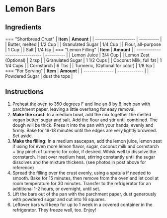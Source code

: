 # Lemon Bars

## Ingredients

=== "Shortbread Crust"
    | **Item** | **Amount** |
    | -------------------- | ---------- |
    | Butter, melted       | 1/2 Cup    |
    | Granulated Sugar     | 1/4 Cup    |
    | Flour, all-purpose   | 1 Cup      |
    | Salt                 | 1/4 tsp    |
=== "Lemon Filling"
    | **Item**              | **Amount** |
    | ------------------------------ | ---------- |
    | Lemon Juice                    | 3/4 Cup    |
    | Lemon Zest (Optional)          | 2 tsp      |
    | Granulated Sugar               | 1 1/2 Cups |
    | Coconut Milk, full fat         | 1 1/4 Cups |
    | Cornstarch                     | 6 Tbs      |
    | Turmeric, (Optional for color) | 1/8 tsp    |
=== "For Serving"
    | **Item** | **Amount**    |
    | --------------- | ------------- |
    | Powdered Sugar  | dust the tops |



## Instructions
1. Preheat the oven to 350 degrees F and line an 8 by 8 inch pan with parchment paper, leaving a little overhang for easy removal.
2. **Make the crust:** In a medium bowl, add the mix together the melted vegan butter, sugar and salt. Add the flour and stir until combined. The dough will be thick. Press it into the pan with your hands, evenly and firmly. Bake for 16-18 minutes until the edges are very lightly browned. Set aside.
3. **Make the filling:** In a medium saucepan, add the lemon juice, lemon zest if using for even more lemon flavor, sugar, coconut milk and cornstarch + tiny pinch of turmeric for color, if desired. Whisk well to dissolve the cornstarch. Heat over medium heat, stirring constantly until the sugar dissolves and the mixture thickens. (see photos in post above for reference)
4. Spread the filling over the crust evenly, using a spatula if needed to smooth. Bake for 15 minutes, then remove from the oven and let cool at room temperature for 30 minutes. Transfer to the refrigerator for an additional 1-2 hours, or overnight, until set.
5. Lift the bars out of the pan with the parchment paper, dust generously with powdered sugar and cut into 16 squares.
6. Leftover bars will keep for up to 1 week in a covered container in the refrigerator. They freeze well, too. Enjoy!

